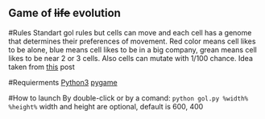 ## Game of ~~life~~ evolution

#Rules
Standart gol rules but cells can move and each cell has 
a genome that determines their preferences of movement.
Red color means cell likes to be alone, blue means cell
likes to be in a big company, grean means cell likes to be
near 2 or 3 cells. Also cells can mutate with 1/100 chance.
Idea taken from [this](https://habrahabr.ru/post/154015/) post


#Requierments
[Python3](www.python.org)
[pygame](http://www.pygame.org/download.shtml)

#How to launch
By double-click or by a comand:
  `python gol.py %width% %height%`
  width and height are optional, default is 600, 400
  
